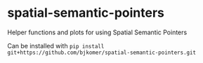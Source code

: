 # spatial-semantic-pointers
Helper functions and plots for using Spatial Semantic Pointers

Can be installed with `pip install git+https://github.com/bjkomer/spatial-semantic-pointers.git`
